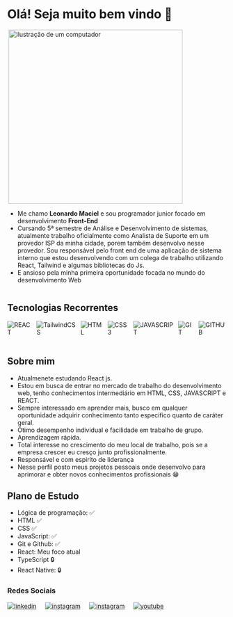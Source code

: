 # Olá! Seja muito bem vindo 👋


<div style='display: flex; align-items: center; flex-wrap: wrap'>

<img src="https://raw.githubusercontent.com/MicaelliMedeiros/micaellimedeiros/master/image/computer-illustration.png" alt="ilustração de um computador"  min-width="200px" width="400px" align="right">

<ul aling="right">
    <li>
        Me chamo <strong>Leonardo Maciel</strong> e sou programador junior focado em desenvolvimento <strong>Front-End</strong>
    </li>
    <li>
        Cursando 5ª semestre de Análise e Desenvolvimento de sistemas, 
        atualmente trabalho oficialmente como Analista de Suporte em um provedor ISP da minha cidade, porem também desenvolvo nesse provedor. Sou responsável pelo front end de uma aplicação de sistema interno que estou desenvolvendo com um colega de trabalho utilizando React, Tailwind e algumas bibliotecas do Js.
    </li>
    <li>
    E ansioso pela minha primeira oportunidade focada no mundo do desenvolvimento Web</li>

</ul>


</div>


## Tecnologias Recorrentes

<div style="display: flex; gap: 10px;">
    <img align="center" alt="REACT" src="https://img.shields.io/badge/react-%2320232a.svg?style=for-the-badge&logo=react&logoColor=%2361DAFB"
    ></img>
    <img align="center" alt="TailwindCSS" src="https://img.shields.io/badge/tailwindcss-%2338B2AC.svg?style=for-the-badge&logo=tailwind-css&logoColor=white"
    ></img>
    <img align="center" alt="HTML" src="https://img.shields.io/badge/html5-%23E34F26.svg?style=for-the-badge&logo=html5&logoColor=white" ></img>
    <img align="center" alt="CSS3" src="https://img.shields.io/badge/css3-%231572B6.svg?style=for-the-badge&logo=css3&logoColor=white"
    ></img>
    <img align="center" alt="JAVASCRIPT" src="https://img.shields.io/badge/JavaScript-F7DF1E?style=for-the-badge&logo=javascript&logoColor=black"
    ></img>
    <img align="center" alt="GIT" src="https://img.shields.io/badge/GIT-E44C30?style=for-the-badge&logo=git&logoColor=white"
    ></img>
    <img align="center" alt="GITHUB" src="https://img.shields.io/badge/GitHub-100000?style=for-the-badge&logo=github&logoColor=white"
    ></img>
</div>
<br>

## Sobre mim

- Atualmenete estudando React js.
- Estou em busca de entrar no mercado de trabalho do desenvolvimento web, tenho conhecimentos intermediário em HTML, CSS, JAVASCRIPT e REACT.
- Sempre interessado em aprender mais, busco em qualquer oportunidade adquirir conhecimento tanto específico quanto de caráter geral.
- Ótimo desempenho individual e facilidade em trabalho de grupo.
- Aprendizagem rápida.
- Total interesse no crescimento do meu local de trabalho, pois se a empresa crescer eu cresço junto profissionalmente.
- Responsável e com espirito de liderança
- Nesse perfil posto meus projetos pessoais onde desenvolvo para aprimorar e obter novos conhecimentos profissionais 😁

## Plano de Estudo

- Lógica de programação: :white_check_mark:
- HTML :white_check_mark:	
- CSS :white_check_mark:
- JavaScript: :white_check_mark:
- Git e Github: :white_check_mark:
- React: Meu foco atual
- TypeScript :lock:
- React Native: :lock:

### Redes Sociais

<div style="display: flex; gap: 20px;">
    <a href='https://www.linkedin.com/in/leonardo-maciel-s/'>
        <img align="center" alt="linkedin" src="https://img.shields.io/badge/linkedin-%230077B5.svg?style=for-the-badge&logo=linkedin&logoColor=white" ></img>
    </a>
    <a href="https://www.instagram.com/sr.maciel?igsh=MWZqMnI0OXQ0OGo4bg==">
        <img align="center" alt="instagram" src="https://img.shields.io/badge/Instagram-%23E4405F.svg?style=for-the-badge&logo=Instagram&logoColor=white"></img>
    </a>
        <a href="https://x.com/devXamanX">
        <img align="center" alt="instagram" src="https://img.shields.io/badge/X-%23000000.svg?style=for-the-badge&logo=X&logoColor=white"></img>
    </a>
    <a href="https://www.youtube.com/@DevXamanX">
        <img align="center" alt="youtube" src="https://img.shields.io/badge/YouTube-%23FF0000.svg?style=for-the-badge&logo=YouTube&logoColor=white"></img>
    </a>

</div>
